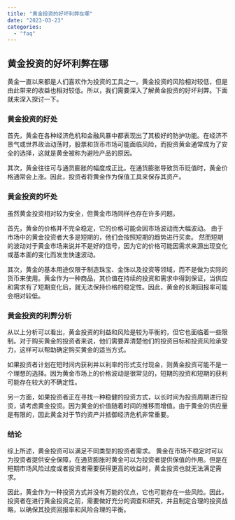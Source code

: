 ```yaml
---
title: "黄金投资的好坏利弊在哪"
date: "2023-03-23"
categories: 
  - "faq"
---
```


## 黄金投资的好坏利弊在哪

黄金一直以来都是人们喜欢作为投资的工具之一。黄金投资的风险相对较低，但是由此带来的收益也相对较低。所以，我们需要深入了解黄金投资的好坏利弊。下面就来深入探讨一下。

### 黄金投资的好处

首先，黄金在各种经济危机和金融风暴中都表现出了其极好的防护功能。在经济不景气或世界政治动荡时，股票和货币市场可能面临风险，而投资黄金通常成为了安全的选择，这就是黄金被称为避险产品的原因。

其次，黄金往往可与通货膨胀的幅度成正比。在通货膨胀导致货币贬值时，黄金价格通常会上涨。因此，投资者将黄金作为保值工具来保存其资产。

### 黄金投资的坏处

虽然黄金投资相对较为安全，但黄金市场同样也存在许多问题。

首先，黄金的价格并不完全稳定，它的价格可能会因市场波动而大幅波动。 由于市场中的黄金投资者大多是短期的，他们会按照短期的趋势进行买卖。 然而短期的波动对于黄金市场来说并不是好的信号，因为它的价格可能因需求来源出现变化或基本面的变化而发生快速波动。

其次，黄金的基本用途仅限于制造珠宝、金饰以及投资等领域，而不是做为实际的货币来使用。黄金作为一种商品，其价值在持续的投资和需求中得到保证，当供应和需求有了短期变化后，就无法保持价格的稳定性。因此，黄金的长期回报率可能会相对较低。

### 黄金投资的利弊分析

从以上分析可以看出，黄金投资的利益和风险是较为平衡的，但它也面临着一些限制。对于购买黄金的投资者来说，他们需要弄清楚他们的投资目标和投资风险承受力，这样可以帮助确定购买黄金的适当方式。

如果投资者计划在短时间内获利并以利率的形式支付现金，则黄金投资可能不是一个理想的选择。因为黄金市场上的价格波动是很常见的，短期的投资和短期的获利可能存在较大的不确定性。

另一方面，如果投资者正在寻找一种稳健的投资方式，以长时间为投资周期进行投资，请考虑黄金投资。因为黄金的价值随着时间的推移而增值。由于黄金的供应量是有限的，因此黄金对于节约资产并抵御经济危机非常重要。

### 结论

综上所述，黄金投资可以满足不同类型的投资者需求。 黄金在市场不稳定时可以为投资者提供安全保障，在通货膨胀时黄金可以为投资者提供保值的作用。但是在短期市场风险过度或者投资者需要获得更高的收益时，黄金投资也就无法满足需求。

因此，黄金作为一种投资方式并没有万能的优点，它也可能存在一些风险。因此，投资者在进行黄金投资之前，需要做好充分的调查和研究，并且制定合理的投资战略，以确保其投资回报率和风险合理的平衡。
